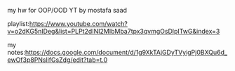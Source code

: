 my hw for OOP/OOD YT by mostafa saad 

playlist:https://www.youtube.com/watch?v=o2dKG5nIDeg&list=PLPt2dINI2MIbMba7tpx3qvmgOsDlpITwG&index=3

my notes:https://docs.google.com/document/d/1g9XkTAjGDyTVyigPj0BXQu6d_ewOf3p8PNslifGsZdg/edit?tab=t.0
